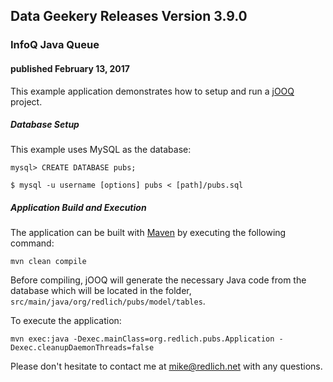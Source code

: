 
## Data Geekery Releases Version 3.9.0

### InfoQ Java Queue

#### published February 13, 2017

This example application demonstrates how to setup and run a [jOOQ](https://www.jooq.org/) project. 

##### Database Setup

This example uses MySQL as the database:

`mysql> CREATE DATABASE pubs;`

`$ mysql -u username [options] pubs < [path]/pubs.sql`

##### Application Build and Execution

The application can be built with [Maven](http://maven.apache.org/) by executing the following command:

`mvn clean compile`

Before compiling, jOOQ will generate the necessary Java code from the database which will be located in the folder, `src/main/java/org/redlich/pubs/model/tables`.

To execute the application:

`mvn exec:java -Dexec.mainClass=org.redlich.pubs.Application -Dexec.cleanupDaemonThreads=false`

Please don't hesitate to contact me at [mike@redlich.net](mailto:mike@redlich.net) with any questions.
